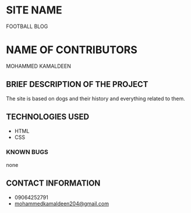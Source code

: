 # SITE NAME
FOOTBALL BLOG
# NAME OF CONTRIBUTORS
MOHAMMED KAMALDEEN
## BRIEF DESCRIPTION OF THE PROJECT
The site is based on dogs and their history and everything related to them.
## TECHNOLOGIES USED
* HTML
* CSS
### KNOWN BUGS
none
## CONTACT INFORMATION
* 09064252791
* mohammedkamaldeen204@gmail.com